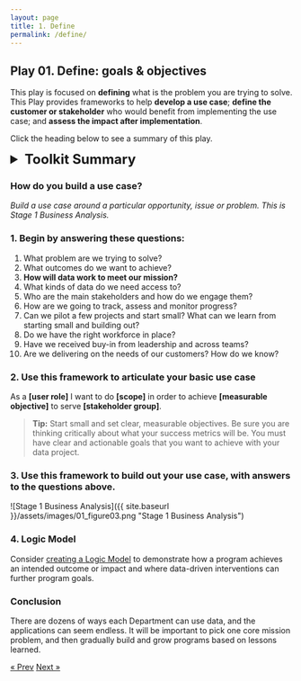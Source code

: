 ```yaml
---
layout: page
title: 1. Define
permalink: /define/
---
```


## Play 01. Define: goals & objectives

This play is focused on **defining** what is the problem you are trying to solve. This Play provides frameworks to help **develop a use case**; **define the customer or stakeholder** who would benefit from implementing the use case; and **assess the impact after implementation**.

Click the heading below to see a summary of this play.

<details>
  <summary style="font-size:18pt; font-weight: bold;">Toolkit Summary</summary>

* Build a use case
* Stage 1 business analysis framework
* [Logic model](https://www.practicalplaybook.org/resources/develop-logic-model)

</details>


### How do you build a use case? 
*Build a use case around a particular opportunity, issue or problem. This is Stage 1 Business Analysis.*

 ### 1. Begin by answering these questions:
1. What problem are we trying to solve? 
2. What outcomes do we want to achieve?
3. **How will data work to meet our mission?**
4. What kinds of data do we need access to?
5. Who are the main stakeholders and how do we engage them?
6. How are we going to track, assess and monitor progress?
7. Can we pilot a few projects and start small? What can we learn   from starting small and building out?
8. Do we have the right workforce in place?
9. Have we received buy-in from leadership and across teams?
10. Are we delivering on the needs of our customers? How do we know?


### 2. Use this framework to articulate your basic use case

As a **[user role]** I want to do **[scope]** in order to achieve **[measurable objective]** to serve **[stakeholder group]**.

>**Tip:**
>Start small and set clear, measurable objectives.
>Be sure you are thinking critically about what your success metrics will be. You must have clear and actionable goals that you want to achieve with your data project.

### 3. Use this framework to build out your use case, with answers to the questions above.

![Stage 1 Business Analysis]({{ site.baseurl }}/assets/images/01_figure03.png "Stage 1 Business Analysis")

### 4. Logic Model
Consider [creating a Logic Model](https://www.practicalplaybook.org/resources/develop-logic-model) to demonstrate how a program achieves an intended outcome or impact and where data-driven interventions can further program goals.

### Conclusion
There are dozens of ways each Department can use data, and the applications can seem endless. It will be important to pick one core mission problem, and then gradually build and grow programs based on lessons learned.


<!-- Pagination -->
<div class="pagination">
  <a class="pagination-item older" href="{{ site.baseurl }}/">&laquo; Prev</a>
  <a class="pagination-item newer" href="{{ site.baseurl }}/assess">Next &raquo;</a>
</div>
